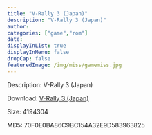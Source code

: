 ```yaml
---
title: "V-Rally 3 (Japan)"
description: "V-Rally 3 (Japan)"
author: 
categories: ["game","rom"]
date: 
displayInList: true
displayInMenu: false
dropCap: false
featuredImage: /img/miss/gamemiss.jpg
---
```


Description: V-Rally 3 (Japan)

Download: <a style="text-decoration:underline;" href="https://mega.nz/#!ybRSAIDQ!6hvPPe7cS_OGvCt5C6VPENJL2asLRwwJQJoRxyPxDgw" target = "_blank" rel = "nofollow" > V-Rally 3 (Japan)</a>

Size: 4194304

MD5: 70F0E0BA86C9BC154A32E9D583963825

